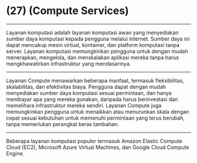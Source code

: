 # (27) (Compute Services)

**********************************
Layanan komputasi adalah layanan komputasi awan yang menyediakan sumber daya komputasi kepada pengguna melalui internet. Sumber daya ini dapat mencakup mesin virtual, kontainer, dan platform komputasi tanpa server. Layanan komputasi memungkinkan pengguna untuk dengan mudah menerapkan, mengelola, dan menskalakan aplikasi mereka tanpa harus mengkhawatirkan infrastruktur yang mendasarinya.
**********************************
Layanan Compute menawarkan beberapa manfaat, termasuk fleksibilitas, skalabilitas, dan efektivitas biaya. Pengguna dapat dengan mudah menyediakan sumber daya komputasi sesuai permintaan, dan hanya membayar apa yang mereka gunakan, daripada harus berinvestasi dan memelihara infrastruktur mereka sendiri. Layanan Compute juga memungkinkan pengguna untuk menaikkan atau menurunkan skala dengan cepat sesuai kebutuhan untuk memenuhi permintaan yang terus berubah, tanpa memerlukan perangkat keras tambahan.
**********************************
Beberapa layanan komputasi populer termasuk Amazon Elastic Compute Cloud (EC2), Microsoft Azure Virtual Machines, dan Google Cloud Compute Engine.